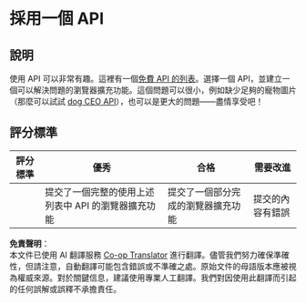 <!--
CO_OP_TRANSLATOR_METADATA:
{
  "original_hash": "a0c78d1dd9d1acdbf7f52e7cc3ebe1a7",
  "translation_date": "2025-08-25T23:33:40+00:00",
  "source_file": "5-browser-extension/2-forms-browsers-local-storage/assignment.md",
  "language_code": "mo"
}
-->
# 採用一個 API

## 說明

使用 API 可以非常有趣。這裡有一個[免費 API 的列表](https://github.com/public-apis/public-apis)。選擇一個 API，並建立一個可以解決問題的瀏覽器擴充功能。這個問題可以很小，例如缺少足夠的寵物圖片（那麼可以試試 [dog CEO API](https://dog.ceo/dog-api/)），也可以是更大的問題——盡情享受吧！

## 評分標準

| 評分標準 | 優秀                                                                      | 合格                                   | 需要改進               |
| -------- | -------------------------------------------------------------------------- | -------------------------------------- | ----------------------- |
|          | 提交了一個完整的使用上述列表中 API 的瀏覽器擴充功能                         | 提交了一個部分完成的瀏覽器擴充功能     | 提交的內容有錯誤       |

**免責聲明**：  
本文件已使用 AI 翻譯服務 [Co-op Translator](https://github.com/Azure/co-op-translator) 進行翻譯。儘管我們努力確保準確性，但請注意，自動翻譯可能包含錯誤或不準確之處。原始文件的母語版本應被視為權威來源。對於關鍵信息，建議使用專業人工翻譯。我們對因使用此翻譯而引起的任何誤解或誤釋不承擔責任。